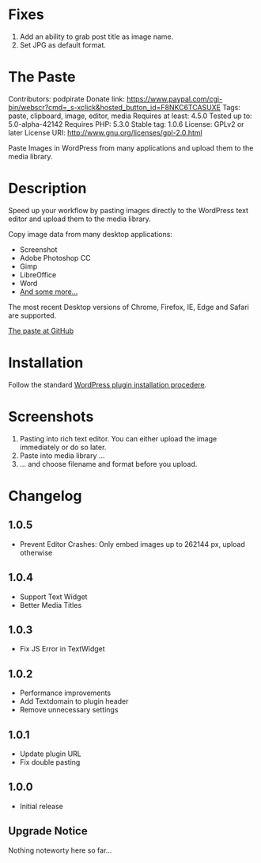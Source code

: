 # Fixes
1. Add an ability to grab post title as image name.
2. Set JPG as default format.

# The Paste

Contributors: podpirate
Donate link: https://www.paypal.com/cgi-bin/webscr?cmd=_s-xclick&hosted_button_id=F8NKC6TCASUXE
Tags: paste, clipboard, image, editor, media
Requires at least: 4.5.0
Tested up to: 5.0-alpha-42142
Requires PHP: 5.3.0
Stable tag: 1.0.6
License: GPLv2 or later
License URI: http://www.gnu.org/licenses/gpl-2.0.html

Paste Images in WordPress from many applications and upload them to the media library.

# Description

Speed up your workflow by pasting images directly to the WordPress text editor
and upload them to the media library.

Copy image data from many desktop applications:

* Screenshot
* Adobe Photoshop CC
* Gimp
* LibreOffice
* Word
* [And some more...](https://github.com/mcguffin/the-paste#applications-tested-so-far)

The most recent Desktop versions of Chrome, Firefox, IE, Edge and Safari are supported.

[The paste at GitHub](https://github.com/mcguffin/the-paste)


# Installation

Follow the standard [WordPress plugin installation procedere](https://codex.wordpress.org/Managing_Plugins).

# Screenshots 

1. Pasting into rich text editor. You can either upload the image immediately or do so later.
2. Paste into media library ...
3. ... and choose filename and format before you upload.

# Changelog

## 1.0.5
* Prevent Editor Crashes: Only embed images up to 262144 px, upload otherwise

## 1.0.4
* Support Text Widget
* Better Media Titles

## 1.0.3
* Fix JS Error in TextWidget

## 1.0.2
* Performance improvements
* Add Textdomain to plugin header
* Remove unnecessary settings

## 1.0.1
* Update plugin URL
* Fix double pasting

## 1.0.0
* Initial release

## Upgrade Notice

Nothing noteworty here so far...
